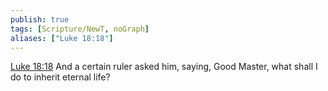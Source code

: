 ```yaml
---
publish: true
tags: [Scripture/NewT, noGraph]
aliases: ["Luke 18:18"]
---
```

[Luke 18:18](https://churchofjesuschrist.org/study/scriptures/nt/luke/18?lang=eng&id=p18#p18) And a certain ruler asked him, saying, Good Master, what shall I do to inherit eternal life?
